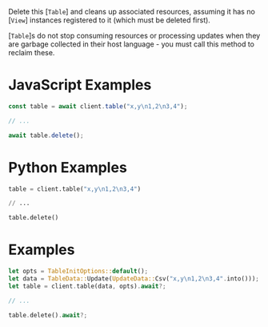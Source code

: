 Delete this [`Table`] and cleans up associated resources, assuming it has no
[`View`] instances registered to it (which must be deleted first).

[`Table`]s do not stop consuming resources or processing updates when they are
garbage collected in their host language - you must call this method to reclaim
these.

<div class="javascript">

# JavaScript Examples

```javascript
const table = await client.table("x,y\n1,2\n3,4");

// ...

await table.delete();
```

</div>
<div class="python">

# Python Examples

```python
table = client.table("x,y\n1,2\n3,4")

// ...

table.delete()
```

</div>
<div class="rust">

# Examples

```rust
let opts = TableInitOptions::default();
let data = TableData::Update(UpdateData::Csv("x,y\n1,2\n3,4".into()));
let table = client.table(data, opts).await?;

// ...

table.delete().await?;
```

</div>
